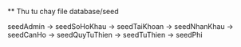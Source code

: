 ** Thu tu chay file database/seed

seedAdmin -> seedSoHoKhau -> seedTaiKhoan -> seedNhanKhau -> seedCanHo -> seedQuyTuThien -> seedTuThien -> seedPhi 